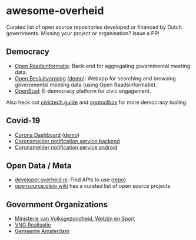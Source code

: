 # awesome-overheid

Curated list of open source repositories developed or financed by Dutch governments.
Missing your project or organisation? Issue a PR!

## Democracy

- [Open Raadsinformatie](https://github.com/openstate/open-raadsinformatie/issues): Back-end for aggregating governmental meeting data.  
- [Open Besluitvorming](https://github.com/ontola/openbesluitvorming/) ([demo](https://openbesluitvorming.nl/)): Webapp for searching and browsing governmental meeting data (using Open Raadsinformatie).
- [OpenStad](https://github.com/Amsterdam/openstad-monolith): E-democracy platform for civic engagement.

Also heck out [civictech.guide](https://civictech.guide/) and [ogptoolbox](https://ogptoolbox.org/) for more democracy tooling.

## Covid-19

- [Corona Dashboard](https://github.com/minvws/nl-covid19-data-dashboard) ([demo](https://coronadashboard.rijksoverheid.nl/))
- [Coronamelder notification service backend](https://github.com/minvws/nl-covid19-notification-app-backend)
- [Coronamelder notification service android](https://github.com/minvws/nl-covid19-notification-app-android)

## Open Data / Meta

- [developer.overheid.nl](https://developer.overheid.nl/): Find APIs to use ([repo](https://gitlab.com/commonground/developer.overheid.nl))
- [opensource.pleio wiki](https://opensource.pleio.nl/groups/view/57979222/open-source/wiki/view/57979257/wiki/57979294) has a curated list of open source projects

## Government Organizations

- [Ministerie van Volksgezondheid, Welzijn en Sport](https://github.com/minvws)
- [VNG Realisatie](https://github.com/VNG-Realisatie/)
- [Gemeente Amsterdam](https://github.com/Amsterdam)
